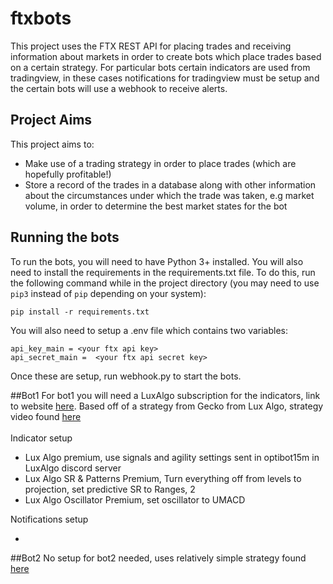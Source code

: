 # ftxbots
This project uses the FTX REST API for placing trades and receiving information about markets in order to create bots which place trades based on a certain strategy. For particular bots certain indicators are used from tradingview, in these cases notifications for tradingview must be setup and the certain bots will use a webhook to receive alerts.

## Project Aims
This project aims to:
* Make use of a trading strategy in order to place trades (which are hopefully profitable!)
* Store a record of the trades in a database along with other information about the circumstances under which the trade was taken, e.g market volume, in order to determine the best market states for the bot

## Running the bots
To run the bots, you will need to have Python 3+ installed. You will also need to install the requirements in the requirements.txt file. To do this, run the following command while in the project directory (you may need to use `pip3` instead of `pip` depending on your system):
```
pip install -r requirements.txt
```
You will also need to setup a .env file which contains two variables:
```
api_key_main = <your ftx api key>
api_secret_main =  <your ftx api secret key>
```
Once these are setup, run webhook.py to start the bots.

##Bot1
For bot1 you will need a LuxAlgo subscription for the indicators, link to website <a href="https://www.luxalgo.com/">here</a>. Based off of a strategy from Gecko from Lux Algo, strategy video found <a href="https://www.youtube.com/watch?v=GETZTJqxZfU&t=326s">here</a> <br> <br>
Indicator setup
<ul>
    <li>Lux Algo premium, use signals and agility settings sent in optibot15m in LuxAlgo discord server</li>
    <li>Lux Algo SR & Patterns Premium, Turn everything off from levels to projection, set predictive SR to Ranges, 2</li>
    <li>Lux Algo Oscillator Premium, set oscillator to UMACD</li>
</ul>

Notifications setup
<ul>
    <li></li>
</ul>

##Bot2
No setup for bot2 needed, uses relatively simple strategy found <a href="https://www.youtube.com/watch?v=0Q6iENmeUys">here</a>